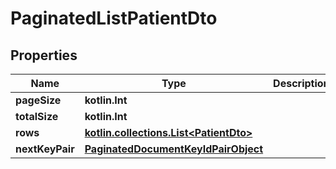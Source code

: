
# PaginatedListPatientDto

## Properties
Name | Type | Description | Notes
------------ | ------------- | ------------- | -------------
**pageSize** | **kotlin.Int** |  | 
**totalSize** | **kotlin.Int** |  | 
**rows** | [**kotlin.collections.List&lt;PatientDto&gt;**](PatientDto.md) |  | 
**nextKeyPair** | [**PaginatedDocumentKeyIdPairObject**](PaginatedDocumentKeyIdPairObject.md) |  |  [optional]




